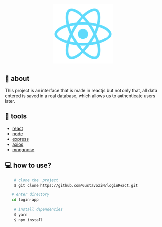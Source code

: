 <h1 align="center">
    <img src="./login-app/public/logo192.png" />
</h1>

## 📜 about
This project is an interface that is made in reactjs but not only that, all data entered is saved in a real database, which allows us to authenticate users later.

## 🔨 tools

- [react](https://react.dev/learn)
- [node](https://nodejs.org/en)
- [express](https://expressjs.com/pt-br/starter/installing.html)
- [axios](https://axios-http.com/ptbr/docs/res_schema)
- [mongoose](https://mongoosejs.com)

## 💻 how to use? 

```bash
    # clone the  project
    $ git clone https://github.com/GustavoziN/loginReact.git
```

```bash
   # enter directory
   cd login-app
```

```bash
    # install dependencies
    $ yarn
    $ npm install
```

